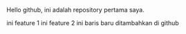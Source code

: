 Hello github, ini adalah repository pertama saya.

ini feature 1
ini feature 2
ini baris baru ditambahkan di github
